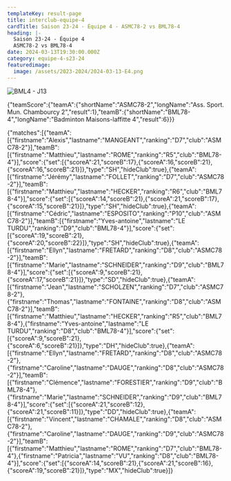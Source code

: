 ```yaml
---
templateKey: result-page
title: interclub-equipe-4
cardTitle: Saison 23-24 - Équipe 4 - ASMC78-2 vs BML78-4 
heading: |-
  Saison 23-24 - Équipe 4
  ASMC78-2 vs BML78-4
date: 2024-03-13T19:30:00.000Z
category: equipe-4-s23-24
featuredimage:
  image: /assets/2023-2024/2024-03-13-E4.png
---
```

![](/assets/2023-2024/2024-03-13-E4.png "BML4 - J13")

<teamscoreboard>{"teamScore":{"teamA":{"shortName":"ASMC78-2","longName":"Ass. Sport. Mun. Chambourcy 2","result":1},"teamB":{"shortName":"BML78-4","longName":"Badminton Maisons-laffitte 4","result":6}}}</teamscoreboard>

<scoreboard>{"matches":[{"teamA":[{"firstname":"Alexis","lastname":"MANGEANT","ranking":"D7","club":"ASMC78-2"}],"teamB":[{"firstname":"Matthieu","lastname":"ROME","ranking":"R5","club":"BML78-4"}],"score":{"set":[{"scoreA":21,"scoreB":17},{"scoreA":16,"scoreB":21},{"scoreA":16,"scoreB":21}]},"type":"SH","hideClub":true},{"teamA":[{"firstname":"Jérémy","lastname":"FOLLET","ranking":"D7","club":"ASMC78-2"}],"teamB":[{"firstname":"Matthieu","lastname":"HECKER","ranking":"R6","club":"BML78-4"}],"score":{"set":[{"scoreA":14,"scoreB":21},{"scoreA":21,"scoreB":17},{"scoreA":15,"scoreB":21}]},"type":"SH","hideClub":true},{"teamA":[{"firstname":"Cédric","lastname":"ESPOSITO","ranking":"P10","club":"ASMC78-2"}],"teamB":[{"firstname":"Yves-antoine","lastname":"LE TURDU","ranking":"D9","club":"BML78-4"}],"score":{"set":[{"scoreA":19,"scoreB":21},{"scoreA":20,"scoreB":22}]},"type":"SH","hideClub":true},{"teamA":[{"firstname":"Ellyn","lastname":"FRETARD","ranking":"D8","club":"ASMC78-2"}],"teamB":[{"firstname":"Marie","lastname":"SCHNEIDER","ranking":"D9","club":"BML78-4"}],"score":{"set":[{"scoreA":9,"scoreB":21},{"scoreA":17,"scoreB":21}]},"type":"SD","hideClub":true},{"teamA":[{"firstname":"Jean","lastname":"SCHOLZEN","ranking":"D7","club":"ASMC78-2"},{"firstname":"Thomas","lastname":"FONTAINE","ranking":"D8","club":"ASMC78-2"}],"teamB":[{"firstname":"Matthieu","lastname":"HECKER","ranking":"R5","club":"BML78-4"},{"firstname":"Yves-antoine","lastname":"LE TURDU","ranking":"D8","club":"BML78-4"}],"score":{"set":[{"scoreA":9,"scoreB":21},{"scoreA":6,"scoreB":21}]},"type":"DH","hideClub":true},{"teamA":[{"firstname":"Ellyn","lastname":"FRETARD","ranking":"D8","club":"ASMC78-2"},{"firstname":"Caroline","lastname":"DAUGE","ranking":"D8","club":"ASMC78-2"}],"teamB":[{"firstname":"Clémence","lastname":"FORESTIER","ranking":"D9","club":"BML78-4"},{"firstname":"Marie","lastname":"SCHNEIDER","ranking":"D9","club":"BML78-4"}],"score":{"set":[{"scoreA":21,"scoreB":12},{"scoreA":21,"scoreB":11}]},"type":"DD","hideClub":true},{"teamA":[{"firstname":"Vincent","lastname":"CHAMALE","ranking":"D8","club":"ASMC78-2"},{"firstname":"Caroline","lastname":"DAUGE","ranking":"D9","club":"ASMC78-2"}],"teamB":[{"firstname":"Matthieu","lastname":"ROME","ranking":"D7","club":"BML78-4"},{"firstname":"Patricia","lastname":"VU","ranking":"D8","club":"BML78-4"}],"score":{"set":[{"scoreA":14,"scoreB":21},{"scoreA":21,"scoreB":16},{"scoreA":19,"scoreB":21}]},"type":"MX","hideClub":true}]}</scoreboard>